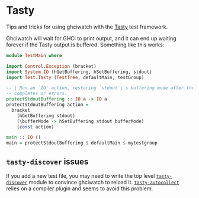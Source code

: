 # Tasty

Tips and tricks for using ghciwatch with the [Tasty][tasty] test framework.

[tasty]: https://hackage.haskell.org/package/tasty

Ghciwatch will wait for GHCi to print output, and it can end up waiting forever
if the Tasty output is buffered. Something like this works:

```haskell
module TestMain where

import Control.Exception (bracket)
import System.IO (hGetBuffering, hSetBuffering, stdout)
import Test.Tasty (TestTree, defaultMain, testGroup)

-- | Run an `IO` action, restoring `stdout`\'s buffering mode after the action
-- completes or errors.
protectStdoutBuffering :: IO a -> IO a
protectStdoutBuffering action =
  bracket
    (hGetBuffering stdout)
    (\bufferMode -> hSetBuffering stdout bufferMode)
    (const action)

main :: IO ()
main = protectStdoutBuffering $ defaultMain $ mytestgroup
```

## `tasty-discover` issues

If you add a new test file, you may need to write the top level
[`tasty-discover`][tasty-discover] module to convince ghciwatch to reload it.
[`tasty-autocollect`][tasty-autocollect] relies on a compiler plugin and seems
to avoid this problem.

[tasty-discover]: https://hackage.haskell.org/package/tasty
[tasty-autocollect]: https://github.com/MercuryTechnologies/ghciwatch/pull/321/files?short_path=c86caa3#diff-c86caa33ad4639b624ef8db59e739295f362bf4c211bed24c8ba484c79af9bdb
